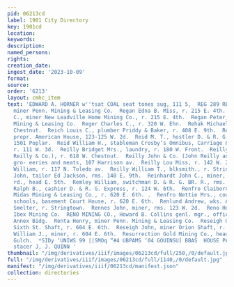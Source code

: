 ```yaml
---
pid: 06213cd
label: 1901 City Directory
key: 1901cd
location: 
keywords: 
description: 
named_persons: 
rights: 
creation_date: 
ingest_date: '2023-10-09'
format: 
source: 
order: '6213'
layout: cmhc_item
text: 'EDWARD A. HORNER w''tsat COAL seat tones sug, 111 5,  REG 289 RES  Regan Daniel,
  miner Penn. Mining & Leasing Co.  Regan Edna B. Miss, r. 215 E. 4th.  Regan Fred
  C., miner New Leadville Home Mining Co., r. 215 E. 4th.  Regan Peter, trammer Penn.
  Mining & Leasing Co.  Reger Charles C., r. 320 W. Ehn.  Rehak Michael, r. 501 W.
  Chestnut.  Reich Louis C., plumber Priddy & Baker, r. 408 E. 9th.  Reichle Albert,
  propr. American House, 123-125 W. 2d.  Reid M. T., hostler D. & R. G. R. R., r.
  1501 Poplar.  Reid William H., stableman Crosby’s Omnibus, Carriage & Transfer Co.,
  r. 111 W. 3d.  Reilly Bridget Mrs., laundry, r. 180 W. Front.  Reilly John (John
  Reilly & Co.), r. 618 W. Chestnut.  Reilly John & Co. (John Reilly and H. B. Nawman),
  gro- eeries and meats, 107 Harrison av.  Reilly Lou Miss, r. 142 W. 24.  Reilly
  William, r. 117 N. Toledo av.  Reilly William T., blksmith., r. Stringtown.  Reimoid
  John, tailor Ed Jackson, rms. 140 E. 9th.  Reinhardt John C., miner, r. Strayhorse
  rd., head E. 5th.  Remley William, switchman D. & R. G. BR. R., rms. 216 E. 10th.  Renaud
  Ralph B., cashier D. & R. G. Express, r. 124 W. 6th.  Renfro Claiborn W., miner
  Midas Mining & Leasing Co., r. 620 E. 6th. .  Renfro Nettie Mrs., county supt. of
  schools, basement Court House, r. 620 E. 6th.  Renlund Andrew, wks. Arkansas Valley
  Smelter, r. Stringtown.  Rennes John, miner, rms. 123 W. 2d.  Reno Horace, miner
  Ibex Mining Co.  RENO MINING CO., Howard B. Collins genl. mgr., office 28-29 Bank
  Annex Bidg.  Renta Henry, miner Penn. Mining & Leasing Co.  Reseigh George, miner
  Sixth St. Shaft, r. 604 E. 6th.  Reseigh John, miner Orion Shaft, r. 604 E. 6th.  Reseigh
  William J., miner, r. 604 E. 6th.  Resurrection Gold Mining Co., head Big Evans
  Gulch.  *SIDy ‘UNIWS 99 ||SMOq “#4 UBPAMS ‘04 GOUINSU] BBAS  HOUSE PAINTING, nerd
  stacer J, J. QUINN '
thumbnail: "/img/derivatives/iiif/images/06213cd/full/250,/0/default.jpg"
full: "/img/derivatives/iiif/images/06213cd/full/1140,/0/default.jpg"
manifest: "/img/derivatives/iiif/06213cd/manifest.json"
collection: directories
---
```

